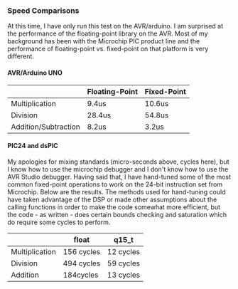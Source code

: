 ### Speed Comparisons ###

At this time, I have only run this test on the AVR/arduino.  I am surprised at the performance of the floating-point library on the AVR.  Most of my background has been with the Microchip PIC product line and the performance of floating-point vs. fixed-point on that platform is very different.

#### AVR/Arduino UNO ####
|                      | Floating-Point | Fixed-Point |
|----------------------|----------------|-------------|
| Multiplication       | 9.4us          | 10.6us      |
| Division             | 28.4us         | 54.8us      |
| Addition/Subtraction | 8.2us          | 3.2us       |

#### PIC24 and dsPIC ####

My apologies for mixing standards (micro-seconds above, cycles here), but I know how to use the microchip debugger and I don't know how to use the AVR Studio debugger.  Having said that, I have hand-tuned some of the most common fixed-point operations to work on the 24-bit instruction set from Microchip.  Below are the results.  The methods used for hand-tuning could have taken advantage of the DSP or made other assumptions about the calling functions in order to make the code somewhat more efficient, but the code - as written - does certain bounds checking and saturation which do require some cycles to perform.

|                | float      | q15_t     |
|----------------|------------|-----------|
| Multiplication | 156 cycles | 12 cycles |
| Division       | 494 cycles | 59 cycles |
| Addition       | 184cycles  | 13 cycles |
